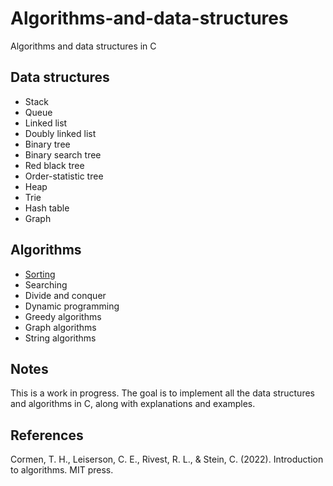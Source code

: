 # Algorithms-and-data-structures

Algorithms and data structures in C

## Data structures

* Stack
* Queue
* Linked list
* Doubly linked list
* Binary tree
* Binary search tree
* Red black tree
* Order-statistic tree
* Heap
* Trie
* Hash table
* Graph

## Algorithms

* [Sorting]()
* Searching
* Divide and conquer
* Dynamic programming
* Greedy algorithms
* Graph algorithms
* String algorithms

## Notes

This is a work in progress. The goal is to implement all the data structures and algorithms in C, along with explanations and examples.  

## References

Cormen, T. H., Leiserson, C. E., Rivest, R. L., & Stein, C. (2022). Introduction to algorithms. MIT press.

